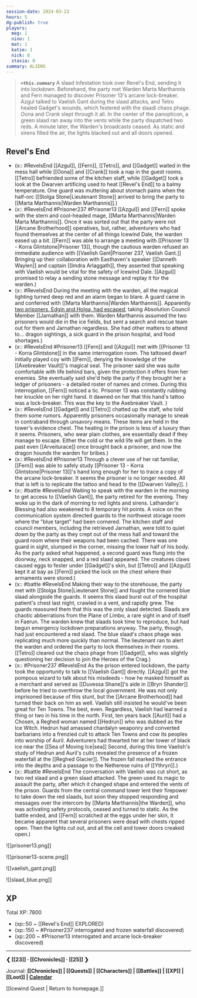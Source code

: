 ```yaml
---
session-date: 2024-03-23
hours: 5
dg-publish: true
players:
  meg: 1
  nino: 1
  mat: 1
  katie: 1
  nick: 0
  stasia: 0
summary: ALIENS
---
```


> **`=this.summary`**
> A slaad infestation took over Revel's End, sending it into lockdown. Beforehand, the party met Warden Marta Marthannis and Fern managed to discover Prisoner 13's arcane lock-breaker. Azgul talked to Vaelish Gant during the slaad attacks, and Tetro healed Gadget's wounds, which festered with the slaadi chaos phage. Oona and Crank slept through it all. In the center of the panopticon, a green slaad ran away into the vents while the party dispatched two reds. A minute later, the Warden's broadcasts ceased. As static and sirens filled the air, the lights blacked out and all doors opened. 

## Revel's End
- (x:: #RevelsEnd [[Azgul]], [[Fern]], [[Tetro]], and [[Gadget]] waited in the mess hall while [[Oona]] and [[Crank]] took a nap in the guest rooms. [[Tetro]] befriended some of the kitchen staff, while [[Gadget]] took a look at the Dwarven artificing used to heat [[Revel's End]] to a balmy temperature. One guard was muttering about stomach pains when the half-orc [[Stolga Stone|Lieutenant Stone]] arrived to bring the party to [[Marta Marthannis|Warden Marthannis]].)
- (x:: #RevelsEnd #Prisoner237 #Prisoner13 [[Azgul]] and [[Fern]] spoke with the stern and cool-headed mage, [[Marta Marthannis|Warden Marta Marthannis]]. Once it was sorted out that the party were not [[Arcane Brotherhood]] operatives, but, rather, adventurers who had found themselves at the center of all things Icewind Dale, the warden eased up a bit. [[Fern]] was able to arrange a meeting with [[Prisoner 13 - Korra Glintstone|Prisoner 13]], though the cautious warden refused an immediate audience with [[Vaelish Gant|Prisoner 237, Vaelish Gant.]] Bringing up their collaboration with Easthaven's speaker [[Danneth Waylen]] and captain [[Imdra Arlaggath]], they asserted that speaking with Vaelish would be vital for the safety of Icewind Dale. [[Azgul]] promised to relay a sending stone message and replay it for the warden.)
- (x:: #RevelsEnd During the meeting with the warden, all the magical lighting turned deep red and an alarm began to blare. A guard came in and conferred with [[Marta Marthannis|Warden Marthannis]]. Apparently [two prisoners, Edgin and Holga, had escaped](https://www.youtube.com/watch?v=LA0J-WhAMyw), taking Absolution Council Member [[Jarnathan]] with them. Warden Marthannis assumed the two prisoners would die in the ice fields, but sent a search and rescue team out for them and Jarnathan regardless. She had other matters to attend to... dragon sightings, a sick guard in the prison hospital, and food shortages.)
- (x:: #RevelsEnd #Prisoner13 [[Fern]] and [[Azgul]] met with [[Prisoner 13 - Korra Glintstone]] in the same interrogation room. The tattooed dwarf initially played coy with [[Fern]], denying the knowledge of the [[Axebreaker Vault]]'s magical seal. The prisoner said she was quite comfortable with life behind bars, given the protection it offers from her enemies. She eventually said she'd help the party if they brought her a ledger of prisoners - a detailed roster of names and crimes. During this interrogation, [[Fern]] noticed a tic. Prisoner 13 was constantly rubbing her knuckle on her right hand. It dawned on her that this hand's tattoo was a lock-breaker. This was the key to the Axebreaker Vault. )
- (x:: #RevelsEnd [[Gadget]] and [[Tetro]] chatted up the staff, who told them some rumors. Apparently prisoners occasionally manage to sneak in contraband through unsavory means. These items are held in the tower's evidence chest. The heating in the prison is less of a luxury than it seems. Prisoners, who wear plain clothes, are essentially dead if they manage to escape. Either the cold or the wild life will get them. In the past even [[Arveiturace]] once brought back a prisoner, and now the dragon hounds the warden for bribes.)
- (x:: #RevelsEnd #Prisoner13 Through a clever use of her rat familiar, [[Fern]] was able to safely study [[Prisoner 13 - Korra Glintstone|Prisoner 13]]'s hand long enough for her to trace a copy of the arcane lock-breaker. It seems the prisoner is no longer needed. All that is left is to replicate the tattoo and head to the [[Dwarven Valley]]. )
-  (x:: #battle #RevelsEnd Waiting to speak with the warden in the morning to get access to [[Vaelish Gant]], the party retired for the evening. They woke up in the dark of morning to red lights and sirens. Lathander's Blessing had also weakened to 8 temporary hit points. A voice on the communication system directed guards to the northwest storage room where the "blue target" had been cornered. The kitchen staff and council members, including the retrieved Jarnathan, were told to quiet down by the party as they crept out of the mess hall and toward the guard room where their weapons had been cached. There was one guard in sight, slumped in the corner, missing the lower half of his body. As the party asked what happened, a second guard was flung into the doorway, neck snapped, and a red slaad appeared. The creatures claws caused eggs to fester under [[Gadget]]'s skin, but [[Tetro]] and [[Azgul]] kept it at bay as [[Fern]] picked the lock on the chest where their armaments were stored.)
-  (x:: #battle #RevelsEnd Making their way to the storehouse, the party met with [[Stolga Stone|Lieutenant Stone]] and fought the cornered blue slaad alongside the guards. It seems this slaad burst out of the hospital patient's chest last night, crawled in a vent, and rapidly grew. The guards reassured them that this was the only slaad detected. Slaads are chaotic abberrations from the Plane of Limbo, a rare sight in and of itself in Faerun. The warden knew that slaads took time to reproduce, but had begun emergency lockdown preparations anyway. The party, though, had just encountered a red slaad. The blue slaad's chaos phage was replicating much more quickly than normal. The lieutenant ran to alert the warden and ordered the party to lock themselves in their rooms. [[Tetro]] cleared out the chaos phage from [[Gadget]], who was slightly questioning her decision to join the Heroes of the Crag.)
- (x:: #Prisoner237 #RevelsEnd As the prison entered lockdown, the party took the opportunity to talk to [[Vaelish Gant]] directly. [[Azgul]] got the pompous wizard to talk about his misdeeds - how he masked himself as a merchant and served as [[Duvessa Shane]]'s aide in [[Bryn Shander]] before he tried to overthrow the local government. He was not only imprisoned because of this stunt, but the [[Arcane Brotherhood]] had turned their back on him as well. Vaelish still insisted he would've been great for Ten Towns. The best, even. Regardless, Vaelish had learned a thing or two in his time in the north. First, ten years back [[Auril]] had a Chosen, a Reghed woman named [[Hedrun]] who was dubbed as the Ice Witch. Hedrun had amassed chardalyn weaponry and converted barbarians into a frenzied cult to attack Ten Towns and cow its peoples into worship of Auril. Adventurers had thwarted her at her tower of black ice near the [[Sea of Moving Ice|sea]] Second, during this time Vaelish's study of Hedrun and Auril's cults revealed the presence of a frozen waterfall at the [[Reghed Glacier]]. The frozen fall marked the entrance into the depths and a passage to the Netherese ruins of [[Ythryn]].)
- (x:: #battle #RevelsEnd The conversation with Vaelish was cut short, as two red slaad and a green slaad attacked. The green used its magic to assault the party, after which it changed shape and entered the vents of the prison. Guards from the central command tower lent their firepower to take down the red slaads, but soon they stopped responding and messages over the intercom by [[Marta Marthannis|the Warden]], who was activating safety protocols, ceased and turned to static. As the battle ended, and [[Fern]] scratched at the eggs under her skin, it became apparent that several prisoners were dead with chests ripped open. Then the lights cut out, and all the cell and tower doors creaked open.)

![[prisoner13.png]]

![[prisoner13-scene.png]]

![[vaelish_gant.png]]

![[slaad_blue.png]]

## XP
Total XP: 7800
- (xp::50 ~ [[Revel's End]] EXPLORED)
- (xp::150 ~ #Prisoner237 interrogated and frozen waterfall discovered)
- (xp::200 ~ #Prisoner13 interrogated and arcane lock-breaker discovered)



---
**❮ [[23]] · [[Chronicles]] ·  [[25]] ❯**

Journal: **[[Chronicles]] | [[Quests]] |  [[Characters]] | [[Battles]] | [[XP]] | [[Loot]] | [Calendar](https://app.fantasy-calendar.com/calendars/38f9e3f5098bac1f655a4fb4241f35eb)**

[[Icewind Quest | Return to homepage.]]